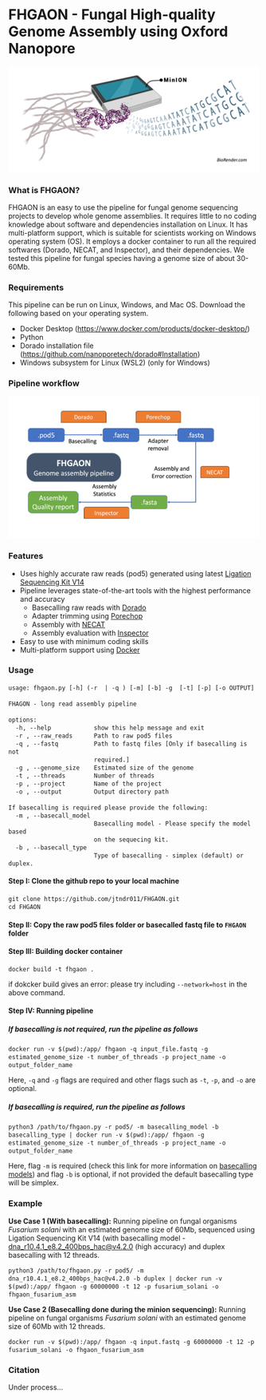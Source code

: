 # FHGAON - **Fungal High-quality Genome Assembly using Oxford Nanopore**

![](media/FHGAON_header.png)

### What is FHGAON?
FHGAON is an easy to use the pipeline for fungal genome sequencing projects to develop whole genome assemblies. It requires little to no coding knowledge about software and dependencies installation on Linux. It has multi-platform support, which is suitable for scientists working on Windows operating system (OS). It employs a docker container to run all the required softwares (Dorado, NECAT, and Inspector), and their dependencies. We tested this pipeline for fungal species having a genome size of about 30-60Mb. 

### Requirements
This pipeline can be run on Linux, Windows, and Mac OS. Download the following based on your operating system.
- Docker Desktop (https://www.docker.com/products/docker-desktop/)
- Python 
- Dorado installation file (https://github.com/nanoporetech/dorado#Installation)
- Windows subsystem for Linux (WSL2) (only for Windows)

### Pipeline workflow
![](media/fhgaon_workflow.png)

### Features
- Uses highly accurate raw reads (pod5) generated using latest [Ligation Sequencing Kit V14](https://store.nanoporetech.com/us/ligation-sequencing-kit-v14.html)
- Pipeline leverages state-of-the-art tools with the highest performance and accuracy
  - Basecalling raw reads with [Dorado](https://github.com/nanoporetech/dorado)
  - Adapter trimming using [Porechop](https://github.com/rrwick/Porechop)
  - Assembly with [NECAT](https://github.com/xiaochuanle/NECAT)
  - Assembly evaluation with [Inspector](https://github.com/Maggi-Chen/Inspector)
- Easy to use with minimum coding skills
- Multi-platform support using [Docker](https://www.docker.com/products/docker-desktop/)

### Usage
```
usage: fhgaon.py [-h] (-r  | -q ) [-m] [-b] -g  [-t] [-p] [-o OUTPUT]

FHAGON - long read assembly pipeline

options:
  -h, --help            show this help message and exit
  -r , --raw_reads      Path to raw pod5 files
  -q , --fastq          Path to fastq files [Only if basecalling is not
                        required.]
  -g , --genome_size    Estimated size of the genome
  -t , --threads        Number of threads
  -p , --project        Name of the project
  -o , --output         Output directory path

If basecalling is required please provide the following:
  -m , --basecall_model 
                        Basecalling model - Please specify the model based
                        on the sequecing kit.
  -b , --basecall_type 
                        Type of basecalling - simplex (default) or duplex.
```
#### Step I: Clone the github repo to your local machine
```
git clone https://github.com/jtndr011/FHGAON.git
cd FHGAON
```
#### Step II: Copy the raw pod5 files folder or basecalled fastq file to `FHGAON` folder

#### Step III: Building docker container
```
docker build -t fhgaon .
```
if dokcker build gives an error: please try including `--network=host` in the above command.
#### Step IV: Running pipeline
##### If basecalling is not required, run the pipeline as follows
```
docker run -v $(pwd):/app/ fhgaon -q input_file.fastq -g estimated_genome_size -t number_of_threads -p project_name -o output_folder_name
```
Here, `-q` and `-g` flags are required and other flags such as `-t`, `-p`, and `-o` are optional.

##### If basecalling is required, run the pipeline as follows
```
python3 /path/to/fhgaon.py -r pod5/ -m basecalling_model -b basecalling_type | docker run -v $(pwd):/app/ fhgaon -g estimated_genome_size -t number_of_threads -p project_name -o output_folder_name
```
Here, flag `-m` is required (check this link for more information on [basecalling models](https://github.com/nanoporetech/dorado#available-basecalling-models)) and flag `-b` is optional, if not provided the default basecalling type will be simplex.

### Example

**Use Case 1 (With basecalling):** Running pipeline on fungal organisms _Fusarium solani_ with an estimated genome size of 60Mb, sequenced using Ligation Sequencing Kit V14 (with basecalling model - dna_r10.4.1_e8.2_400bps_hac@v4.2.0 (high accuracy) and duplex basecalling with 12 threads.

```
python3 /path/to/fhgaon.py -r pod5/ -m dna_r10.4.1_e8.2_400bps_hac@v4.2.0 -b duplex | docker run -v $(pwd):/app/ fhgaon -g 60000000 -t 12 -p fusarium_solani -o fhgaon_fusarium_asm
```
**Use Case 2 (Basecalling done during the minion sequencing):** Running pipeline on fungal organisms _Fusarium solani_ with an estimated genome size of 60Mb with 12 threads.
```
docker run -v $(pwd):/app/ fhgaon -q input.fastq -g 60000000 -t 12 -p fusarium_solani -o fhgaon_fusarium_asm
```

### Citation
Under process...

